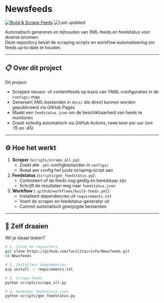 # Newsfeeds

[![Build & Scrape Feeds](https://github.com/facilitairinfo/Newsfeeds/actions/workflows/build-feeds.yml/badge.svg)](https://github.com/facilitairinfo/Newsfeeds/actions/workflows/build-feeds.yml)
![Last updated](https://img.shields.io/endpoint?url=https%3A%2F%2Fshields-io-visitor-counter.vercel.app%2Fapi%2Fgithub_last_commit_time%3Fuser%3Dfacilitairinfo%26repo%3DNewsfeeds&label=Updated)

Automatisch genereren en bijhouden van XML‑feeds en feedstatus voor diverse bronnen.  
Deze repository bevat de scraping‑scripts en workflow‑automatisering om feeds up‑to‑date te houden.

---

## 📋 Over dit project
Dit project:
- Scraped nieuws- of contentfeeds op basis van YAML‑configuraties in de `configs/` map
- Genereert XML‑bestanden in `docs/` die direct kunnen worden gepubliceerd via GitHub Pages
- Maakt een `feedstatus.json` om de beschikbaarheid van feeds te monitoren
- Draait volledig automatisch via GitHub Actions, twee keer per uur (om :15 en :45)

---

## ⚙️ Hoe het werkt
1. **Scraper** (`scripts/scrape_all.py`):
   - Zoekt alle `.yml`-configbestanden in `configs/`
   - Roept per config het juiste scraping‑script aan
2. **Feedstatus** (`scripts/gen_feedstatus.py`):
   - Controleert of de feeds nog geldig en bereikbaar zijn
   - Schrijft de resultaten weg naar `feedstatus.json`
3. **Workflow** (`.github/workflows/build-feeds.yml`):
   - Installeert dependencies uit `requirements.txt`
   - Voert de scraper en feedstatus‑generator uit
   - Commit automatisch gewijzigde bestanden

---

## 🚀 Zelf draaien
Wil je lokaal testen?

```bash
# 1. Clone de repository
git clone https://github.com/facilitairinfo/Newsfeeds.git
cd Newsfeeds

# 2. Installeer dependencies
pip install -r requirements.txt

# 3. Scrape feeds
python scripts/scrape_all.py

# 4. Genereer feedstatus.json
python scripts/gen_feedstatus.py
